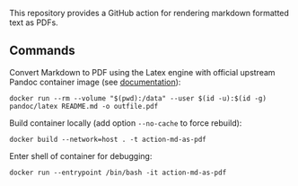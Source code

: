This repository provides a GitHub action for rendering markdown formatted text as PDFs.

## Commands

Convert Markdown to PDF using the Latex engine with official upstream Pandoc container image (see [documentation](https://hub.docker.com/r/pandoc/core)):

    docker run --rm --volume "$(pwd):/data" --user $(id -u):$(id -g) pandoc/latex README.md -o outfile.pdf


Build container locally (add option `--no-cache` to force rebuild):

    docker build --network=host . -t action-md-as-pdf

Enter shell of container for debugging:

    docker run --entrypoint /bin/bash -it action-md-as-pdf

